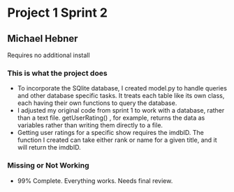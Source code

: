 <h1>Project 1 Sprint 2</h1>
<h2>Michael Hebner</h2>
<body>
    <p>Requires no additional install</p>
    <h3>This is what the project does</h3>
    <ul>
        <li>To incorporate the SQlite database, I created model.py to handle queries and other database specific tasks.
        It treats each table like its own class, each having their own functions to query the database.</li>
        <li>I adjusted my original code from sprint 1 to work with a database, rather than a text file. getUserRating()
        , for example, returns the data as variables rather than writing them directly to a file. </li>
        <li>Getting user ratings for a specific show requires the imdbID. The function I created can take either rank or
        name for a given title, and it will return the imdbID.</li>
    </ul>
    <h3>Missing or Not Working</h3>
    <ul>
        <li>99% Complete. Everything works. Needs final review.</li>
    </ul>
</body>
